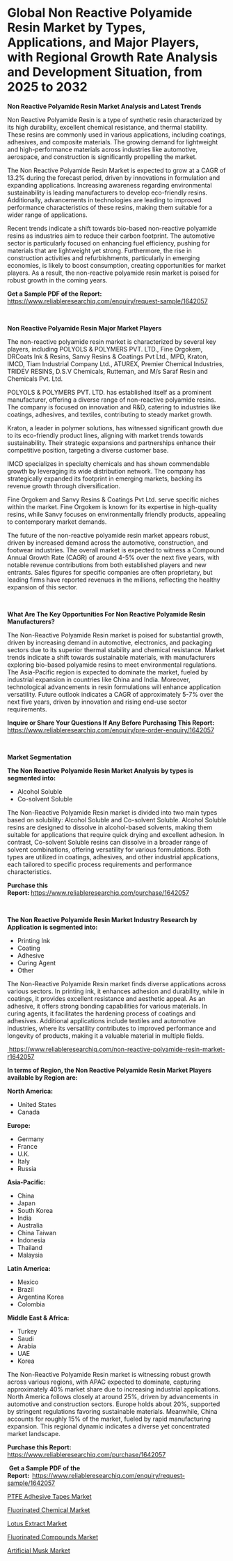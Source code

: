 <p><h1>Global Non Reactive Polyamide Resin Market by Types, Applications, and Major Players, with Regional Growth Rate Analysis and Development Situation, from 2025 to 2032</h1></p><p><strong>Non Reactive Polyamide Resin Market Analysis and Latest Trends</strong></p>
<p><p>Non Reactive Polyamide Resin is a type of synthetic resin characterized by its high durability, excellent chemical resistance, and thermal stability. These resins are commonly used in various applications, including coatings, adhesives, and composite materials. The growing demand for lightweight and high-performance materials across industries like automotive, aerospace, and construction is significantly propelling the market.</p><p>The Non Reactive Polyamide Resin Market is expected to grow at a CAGR of 13.2% during the forecast period, driven by innovations in formulation and expanding applications. Increasing awareness regarding environmental sustainability is leading manufacturers to develop eco-friendly resins. Additionally, advancements in technologies are leading to improved performance characteristics of these resins, making them suitable for a wider range of applications.</p><p>Recent trends indicate a shift towards bio-based non-reactive polyamide resins as industries aim to reduce their carbon footprint. The automotive sector is particularly focused on enhancing fuel efficiency, pushing for materials that are lightweight yet strong. Furthermore, the rise in construction activities and refurbishments, particularly in emerging economies, is likely to boost consumption, creating opportunities for market players. As a result, the non-reactive polyamide resin market is poised for robust growth in the coming years.</p></p>
<p><strong>Get a Sample PDF of the Report:&nbsp;</strong> <a href="https://www.reliableresearchiq.com/enquiry/request-sample/1642057?utm_campaign=1123&utm_medium=2&utm_source=Github&utm_content=ia&utm_term=30012025&utm_id=non-reactive-polyamide-resin">https://www.reliableresearchiq.com/enquiry/request-sample/1642057</a></p>
<p>&nbsp;</p>
<p><strong>Non Reactive Polyamide Resin Major Market Players</strong></p>
<p><p>The non-reactive polyamide resin market is characterized by several key players, including POLYOLS & POLYMERS PVT. LTD., Fine Orgokem, DRCoats Ink & Resins, Sanvy Resins & Coatings Pvt Ltd., MPD, Kraton, IMCD, Tiam Industrial Company Ltd., ATUREX, Premier Chemical Industries, TRIDEV RESINS, D.S.V Chemicals, Rutteman, and M/s Saraf Resin and Chemicals Pvt. Ltd.</p><p>POLYOLS & POLYMERS PVT. LTD. has established itself as a prominent manufacturer, offering a diverse range of non-reactive polyamide resins. The company is focused on innovation and R&D, catering to industries like coatings, adhesives, and textiles, contributing to steady market growth.</p><p>Kraton, a leader in polymer solutions, has witnessed significant growth due to its eco-friendly product lines, aligning with market trends towards sustainability. Their strategic expansions and partnerships enhance their competitive position, targeting a diverse customer base.</p><p>IMCD specializes in specialty chemicals and has shown commendable growth by leveraging its wide distribution network. The company has strategically expanded its footprint in emerging markets, backing its revenue growth through diversification.</p><p>Fine Orgokem and Sanvy Resins & Coatings Pvt Ltd. serve specific niches within the market. Fine Orgokem is known for its expertise in high-quality resins, while Sanvy focuses on environmentally friendly products, appealing to contemporary market demands.</p><p>The future of the non-reactive polyamide resin market appears robust, driven by increased demand across the automotive, construction, and footwear industries. The overall market is expected to witness a Compound Annual Growth Rate (CAGR) of around 4-5% over the next five years, with notable revenue contributions from both established players and new entrants. Sales figures for specific companies are often proprietary, but leading firms have reported revenues in the millions, reflecting the healthy expansion of this sector.</p></p>
<p>&nbsp;</p>
<p><strong>What Are The Key Opportunities For Non Reactive Polyamide Resin Manufacturers?</strong></p>
<p><p>The Non-Reactive Polyamide Resin market is poised for substantial growth, driven by increasing demand in automotive, electronics, and packaging sectors due to its superior thermal stability and chemical resistance. Market trends indicate a shift towards sustainable materials, with manufacturers exploring bio-based polyamide resins to meet environmental regulations. The Asia-Pacific region is expected to dominate the market, fueled by industrial expansion in countries like China and India. Moreover, technological advancements in resin formulations will enhance application versatility. Future outlook indicates a CAGR of approximately 5-7% over the next five years, driven by innovation and rising end-use sector requirements.</p></p>
<p><strong>Inquire or Share Your Questions If Any Before Purchasing This Report:</strong> <a href="https://www.reliableresearchiq.com/enquiry/pre-order-enquiry/1642057?utm_campaign=1123&utm_medium=2&utm_source=Github&utm_content=ia&utm_term=30012025&utm_id=non-reactive-polyamide-resin">https://www.reliableresearchiq.com/enquiry/pre-order-enquiry/1642057</a></p>
<p>&nbsp;</p>
<p><strong>Market Segmentation</strong></p>
<p><strong>The Non Reactive Polyamide Resin Market Analysis by types is segmented into:</strong></p>
<p><ul><li>Alcohol Soluble</li><li>Co-solvent Soluble</li></ul></p>
<p><p>The Non-Reactive Polyamide Resin market is divided into two main types based on solubility: Alcohol Soluble and Co-solvent Soluble. Alcohol Soluble resins are designed to dissolve in alcohol-based solvents, making them suitable for applications that require quick drying and excellent adhesion. In contrast, Co-solvent Soluble resins can dissolve in a broader range of solvent combinations, offering versatility for various formulations. Both types are utilized in coatings, adhesives, and other industrial applications, each tailored to specific process requirements and performance characteristics.</p></p>
<p><strong>Purchase this Report:&nbsp;</strong><a href="https://www.reliableresearchiq.com/purchase/1642057?utm_campaign=1123&utm_medium=2&utm_source=Github&utm_content=ia&utm_term=30012025&utm_id=non-reactive-polyamide-resin">https://www.reliableresearchiq.com/purchase/1642057</a></p>
<p>&nbsp;</p>
<p><strong>The Non Reactive Polyamide Resin Market Industry Research by Application is segmented into:</strong></p>
<p><ul><li>Printing Ink</li><li>Coating</li><li>Adhesive</li><li>Curing Agent</li><li>Other</li></ul></p>
<p><p>The Non-Reactive Polyamide Resin market finds diverse applications across various sectors. In printing ink, it enhances adhesion and durability, while in coatings, it provides excellent resistance and aesthetic appeal. As an adhesive, it offers strong bonding capabilities for various materials. In curing agents, it facilitates the hardening process of coatings and adhesives. Additional applications include textiles and automotive industries, where its versatility contributes to improved performance and longevity of products, making it a valuable material in multiple fields.</p></p>
<p><a href="https://www.reliableresearchiq.com/non-reactive-polyamide-resin-market-r1642057?utm_campaign=1123&utm_medium=2&utm_source=Github&utm_content=ia&utm_term=30012025&utm_id=non-reactive-polyamide-resin">&nbsp;https://www.reliableresearchiq.com/non-reactive-polyamide-resin-market-r1642057</a></p>
<p><strong>In terms of Region, the Non Reactive Polyamide Resin Market Players available by Region are:</strong></p>
<p>
    <p> <strong> North America: </strong>
        <ul>
            <li>United States</li>
            <li>Canada</li>
        </ul>
        </p> 
    <p> <strong> Europe: </strong>
        <ul>
            <li>Germany</li>
            <li>France</li>
            <li>U.K.</li>
            <li>Italy</li>
            <li>Russia</li>
        </ul>
        </p> 
    <p> <strong> Asia-Pacific: </strong>
        <ul>
            <li>China</li>
            <li>Japan</li>
            <li>South Korea</li>
            <li>India</li>
            <li>Australia</li>
            <li>China Taiwan</li>
            <li>Indonesia</li>
            <li>Thailand</li>
            <li>Malaysia</li>
        </ul>
        </p> 
    <p> <strong> Latin America: </strong>
        <ul>
            <li>Mexico</li>
            <li>Brazil</li>
            <li>Argentina Korea</li>
            <li>Colombia</li>
        </ul>
        </p> 
    <p> <strong> Middle East & Africa: </strong>
        <ul>
            <li>Turkey</li>
            <li>Saudi</li>
            <li>Arabia</li>
            <li>UAE</li>
            <li>Korea</li>
        </ul>
    </p>
    </p>
<p><p>The Non-Reactive Polyamide Resin market is witnessing robust growth across various regions, with APAC expected to dominate, capturing approximately 40% market share due to increasing industrial applications. North America follows closely at around 25%, driven by advancements in automotive and construction sectors. Europe holds about 20%, supported by stringent regulations favoring sustainable materials. Meanwhile, China accounts for roughly 15% of the market, fueled by rapid manufacturing expansion. This regional dynamic indicates a diverse yet concentrated market landscape.</p></p>
<p><strong>Purchase this Report: </strong><a href="https://www.reliableresearchiq.com/purchase/1642057?utm_campaign=1123&utm_medium=2&utm_source=Github&utm_content=ia&utm_term=30012025&utm_id=non-reactive-polyamide-resin">https://www.reliableresearchiq.com/purchase/1642057</a></p>
<p>&nbsp;<strong>Get a Sample PDF of the Report:&nbsp;&nbsp;</strong><a href="https://www.reliableresearchiq.com/enquiry/request-sample/1642057?utm_campaign=1123&utm_medium=2&utm_source=Github&utm_content=ia&utm_term=30012025&utm_id=non-reactive-polyamide-resin">https://www.reliableresearchiq.com/enquiry/request-sample/1642057</a></p>
<p><strong></strong></p>
<p><p><a href="https://github.com/ashepherd82/Market-Research-Report-List-7/blob/main/ptfe-adhesive-tapes-market.md?utm_campaign=1123&utm_medium=2&utm_source=Github&utm_content=ia&utm_term=30012025&utm_id=non-reactive-polyamide-resin">PTFE Adhesive Tapes Market</a></p><p><a href="https://github.com/bensemilia864/Market-Research-Report-List-1/blob/main/fluorinated-chemical-market.md?utm_campaign=1123&utm_medium=2&utm_source=Github&utm_content=ia&utm_term=30012025&utm_id=non-reactive-polyamide-resin">Fluorinated Chemical Market</a></p><p><a href="https://github.com/JakirUddin651/Market-Research-Report-List-1/blob/main/lotus-extract-market.md?utm_campaign=1123&utm_medium=2&utm_source=Github&utm_content=ia&utm_term=30012025&utm_id=non-reactive-polyamide-resin">Lotus Extract Market</a></p><p><a href="https://github.com/gerdabatiskzv9/Market-Research-Report-List-1/blob/main/fluorinated-compounds-market.md?utm_campaign=1123&utm_medium=2&utm_source=Github&utm_content=ia&utm_term=30012025&utm_id=non-reactive-polyamide-resin">Fluorinated Compounds Market</a></p><p><a href="https://github.com/justalichtenberger/Market-Research-Report-List-1/blob/main/artificial-musk-market.md?utm_campaign=1123&utm_medium=2&utm_source=Github&utm_content=ia&utm_term=30012025&utm_id=non-reactive-polyamide-resin">Artificial Musk Market</a></p></p>
